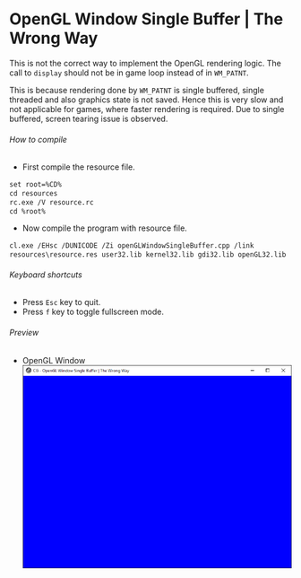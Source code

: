 OpenGL Window Single Buffer | The Wrong Way
===========================================

This is not the correct way to implement the OpenGL rendering logic. The call to ```display``` should not be in game loop instead of in ```WM_PATNT```.

This is because rendering done by ```WM_PATNT``` is single buffered, single threaded and also graphics state is not saved. Hence this is very slow and not applicable for games, where faster rendering is required. Due to single buffered, screen tearing issue is observed.

###### How to compile

- First compile the resource file.

```
set root=%CD%
cd resources
rc.exe /V resource.rc
cd %root%
```

- Now compile the program with resource file.

```
cl.exe /EHsc /DUNICODE /Zi openGLWindowSingleBuffer.cpp /link resources\resource.res user32.lib kernel32.lib gdi32.lib openGL32.lib
```

###### Keyboard shortcuts
- Press ```Esc``` key to quit.
- Press ```f``` key to toggle fullscreen mode.

###### Preview
- OpenGL Window
![openGLWindowSingleBuffer][openGLWindowSingleBuffer-image]

<!-- Image declaration -->

[openGLWindowSingleBuffer-image]: ./preview/openGLWindowSingleBuffer.png "OpenGL Window"
